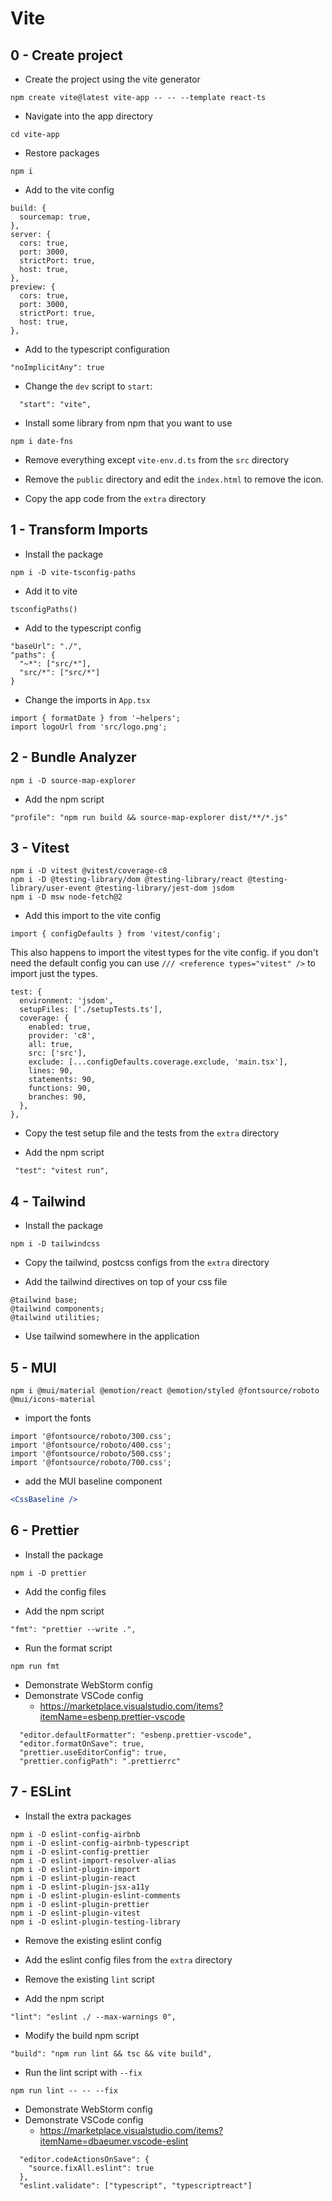 # Vite

## 0 - Create project

- Create the project using the vite generator

```shell
npm create vite@latest vite-app -- -- --template react-ts
```

- Navigate into the app directory

```shell
cd vite-app
```

- Restore packages

```shell
npm i
```

- Add to the vite config 

```
build: {
  sourcemap: true,
},
server: {
  cors: true,
  port: 3000,
  strictPort: true,
  host: true,
},
preview: {
  cors: true,
  port: 3000,
  strictPort: true,
  host: true,
},
```

- Add to the typescript configuration

```
"noImplicitAny": true
```

- Change the `dev` script to `start`:

```
  "start": "vite",
```

- Install some library from npm that you want to use

```shell
npm i date-fns
```

- Remove everything except `vite-env.d.ts` from the `src` directory

- Remove the `public` directory and edit the `index.html` to remove the icon.

- Copy the app code from the `extra` directory

## 1 - Transform Imports

- Install the package


```shell
npm i -D vite-tsconfig-paths
```

- Add it to vite

```
tsconfigPaths()
```
- Add to the typescript config

```
"baseUrl": "./",
"paths": {
  "~*": ["src/*"],
  "src/*": ["src/*"]
}
```

- Change the imports in `App.tsx`

```
import { formatDate } from '~helpers';
import logoUrl from 'src/logo.png';
```

## 2 - Bundle Analyzer

```shell
npm i -D source-map-explorer
```

- Add the npm script

```
"profile": "npm run build && source-map-explorer dist/**/*.js"
```

## 3 - Vitest

```shell
npm i -D vitest @vitest/coverage-c8
npm i -D @testing-library/dom @testing-library/react @testing-library/user-event @testing-library/jest-dom jsdom 
npm i -D msw node-fetch@2
```

- Add this import to the vite config

```
import { configDefaults } from 'vitest/config';
```

This also happens to import the vitest types for the vite config. if you don't need the default config you can use `/// <reference types="vitest" />` to import just the types.

```
test: {
  environment: 'jsdom',
  setupFiles: ['./setupTests.ts'],
  coverage: {
    enabled: true,
    provider: 'c8',
    all: true,
    src: ['src'],
    exclude: [...configDefaults.coverage.exclude, 'main.tsx'],
    lines: 90,
    statements: 90,
    functions: 90,
    branches: 90,
  },
},
```

- Copy the test setup file and the tests from the `extra` directory 

- Add the npm script

```
 "test": "vitest run",
```

## 4 - Tailwind

- Install the package

```shell
npm i -D tailwindcss
```

- Copy the tailwind, postcss configs from the `extra` directory

- Add the tailwind directives on top of your css file

```
@tailwind base;
@tailwind components;
@tailwind utilities;
```

- Use tailwind somewhere in the application

## 5 - MUI

```shell
npm i @mui/material @emotion/react @emotion/styled @fontsource/roboto @mui/icons-material
```

* import the fonts

```
import '@fontsource/roboto/300.css';
import '@fontsource/roboto/400.css';
import '@fontsource/roboto/500.css';
import '@fontsource/roboto/700.css';
```

* add the MUI baseline component

```jsx
<CssBaseline />
```

## 6 - Prettier

- Install the package

```shell
npm i -D prettier
```

- Add the config files

- Add the npm script

```
"fmt": "prettier --write .",
```

- Run the format script

```shell
npm run fmt
```

- Demonstrate WebStorm config
- Demonstrate VSCode config
  - https://marketplace.visualstudio.com/items?itemName=esbenp.prettier-vscode

```
  "editor.defaultFormatter": "esbenp.prettier-vscode",
  "editor.formatOnSave": true,
  "prettier.useEditorConfig": true,
  "prettier.configPath": ".prettierrc"
```

## 7 - ESLint

- Install the extra packages

```shell
npm i -D eslint-config-airbnb
npm i -D eslint-config-airbnb-typescript
npm i -D eslint-config-prettier
npm i -D eslint-import-resolver-alias
npm i -D eslint-plugin-import
npm i -D eslint-plugin-react
npm i -D eslint-plugin-jsx-a11y
npm i -D eslint-plugin-eslint-comments
npm i -D eslint-plugin-prettier
npm i -D eslint-plugin-vitest
npm i -D eslint-plugin-testing-library
```

- Remove the existing eslint config

- Add the eslint config files from the `extra` directory

- Remove the existing `lint` script

- Add the npm script

```
"lint": "eslint ./ --max-warnings 0",
```

- Modify the build npm script
 
```
"build": "npm run lint && tsc && vite build",
```

- Run the lint script with `--fix`

```shell
npm run lint -- -- --fix
```

- Demonstrate WebStorm config
- Demonstrate VSCode config
  - https://marketplace.visualstudio.com/items?itemName=dbaeumer.vscode-eslint

```
  "editor.codeActionsOnSave": {
    "source.fixAll.eslint": true
  },
  "eslint.validate": ["typescript", "typescriptreact"]
```

